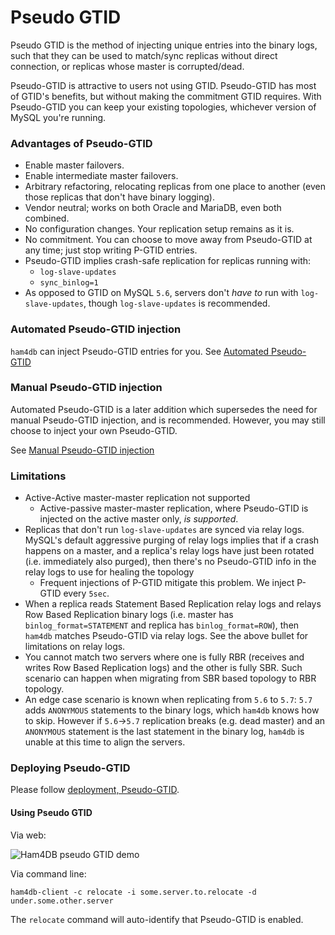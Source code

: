 # Pseudo GTID

Pseudo GTID is the method of injecting unique entries into the binary logs, such that they can be used to
match/sync replicas without direct connection, or replicas whose master is corrupted/dead.

Pseudo-GTID is attractive to users not using GTID. Pseudo-GTID has most of GTID's benefits, but without making the commitment GTID requires. With Pseudo-GTID you can keep your existing topologies, whichever version of MySQL you're running.

### Advantages of Pseudo-GTID

- Enable master failovers.
- Enable intermediate master failovers.
- Arbitrary refactoring, relocating replicas from one place to another (even those replicas that don't have binary logging).
- Vendor neutral; works on both Oracle and MariaDB, even both combined.
- No configuration changes. Your replication setup remains as it is.
- No commitment. You can choose to move away from Pseudo-GTID at any time; just stop writing P-GTID entries.
- Pseudo-GTID implies crash-safe replication for replicas running with:
  - `log-slave-updates`
  - `sync_binlog=1`
- As opposed to GTID on MySQL `5.6`, servers don't _have to_ run with `log-slave-updates`, though `log-slave-updates` is recommended.

### Automated Pseudo-GTID injection

`ham4db` can inject Pseudo-GTID entries for you. See [Automated Pseudo-GTID](configuration-discovery-pseudo-gtid.md#automated-pseudo-gtid-injection)

### Manual Pseudo-GTID injection

Automated Pseudo-GTID is a later addition which supersedes the need for manual Pseudo-GTID injection, and is recommended. However, you may still choose to inject your own Pseudo-GTID.

See [Manual Pseudo-GTID injection](pseudo-gtid-manual-injection.md)

### Limitations
- Active-Active master-master replication not supported
  - Active-passive master-master replication, where Pseudo-GTID is injected on the active master only, _is supported_.
- Replicas that don't run `log-slave-updates` are synced via relay logs. MySQL's default aggressive purging of relay logs implies that if a crash happens on a master, and a replica's relay logs have just been rotated (i.e. immediately also purged), then there's no Pseudo-GTID info in the relay logs to use for healing the topology
  - Frequent injections of P-GTID mitigate this problem. We inject P-GTID every `5sec`.
- When a replica reads Statement Based Replication relay logs and relays Row Based Replication binary logs (i.e. master has `binlog_format=STATEMENT` and replica has `binlog_format=ROW`), then `ham4db` matches Pseudo-GTID via relay logs. See the above bullet for limitations on relay logs.
- You cannot match two servers where one is fully RBR (receives and writes Row Based Replication logs) and the other is fully SBR. Such scenario can happen when migrating from SBR based topology to RBR topology.
- An edge case scenario is known when replicating from `5.6` to `5.7`: `5.7` adds `ANONYMOUS` statements to the binary logs, which `ham4db` knows how to skip. However if `5.6`->`5.7` replication breaks (e.g. dead master) and an `ANONYMOUS` statement is the last statement in the binary log, `ham4db` is unable at this time to align the servers.


### Deploying Pseudo-GTID

Please follow [deployment, Pseudo-GTID](deployment.md#pseudo-gtid).

#### Using Pseudo GTID

Via web:

![Ham4DB pseudo GTID demo](images/ham4db-pseudo-gtid-relocate-demo.gif)

Via command line:

```
ham4db-client -c relocate -i some.server.to.relocate -d under.some.other.server
```

The `relocate` command will auto-identify that Pseudo-GTID is enabled.
